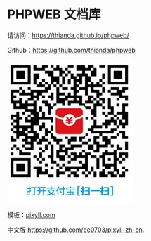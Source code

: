 # PHPWEB 文档库

请访问：<https://thianda.github.io/phpweb/>

Github：<https://github.com/thianda/phpweb>

[![](images/red_packet.jpg)](images/red_packet.jpg)

模板：[pixyll.com](http://www.pixyll.com)

中文版 <https://github.com/ee0703/pixyll-zh-cn>.
